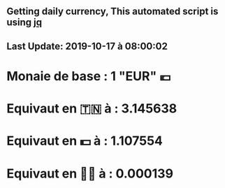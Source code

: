 ## Getting daily currency, This automated script is using [jq](https://stedolan.github.io/jq/)
## Last Update:  2019-10-17 à 08:00:02
 # Monaie de base : 1 "EUR" 💶 
 # Equivaut en 🇹🇳 à :  3.145638 
 # Equivaut en 💵 à : 1.107554
 # Equivaut en 🐱‍💻 à :  0.000139
